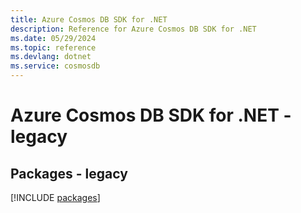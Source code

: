 ```yaml
---
title: Azure Cosmos DB SDK for .NET
description: Reference for Azure Cosmos DB SDK for .NET
ms.date: 05/29/2024
ms.topic: reference
ms.devlang: dotnet
ms.service: cosmosdb
---
```

# Azure Cosmos DB SDK for .NET - legacy
## Packages - legacy
[!INCLUDE [packages](cosmos-db-index.md)]